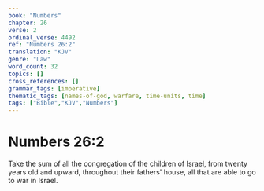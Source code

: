 ```yaml
---
book: "Numbers"
chapter: 26
verse: 2
ordinal_verse: 4492
ref: "Numbers 26:2"
translation: "KJV"
genre: "Law"
word_count: 32
topics: []
cross_references: []
grammar_tags: [imperative]
thematic_tags: [names-of-god, warfare, time-units, time]
tags: ["Bible","KJV","Numbers"]
---
```


# Numbers 26:2

Take the sum of all the congregation of the children of Israel, from twenty years old and upward, throughout their fathers' house, all that are able to go to war in Israel.
